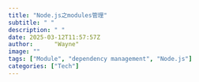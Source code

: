 ```yaml
---
title: "Node.js之modules管理"
subtitle: " "
description: " "
date: 2025-03-12T11:57:57Z
author:      "Wayne"
image: ""
tags: ["Module", "dependency management", "Node.js"]
categories: ["Tech"]
---
```

